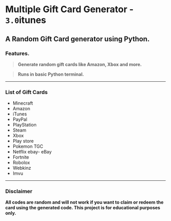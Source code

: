# Multiple Gift Card Generator -  `3.0`itunes

## A Random Gift Card generator using Python.

### Features.

>  **Generate random gift cards like Amazon, Xbox and more.**

> **Runs in basic Python terminal.**
-------
### List of Gift Cards

- Minecraft
- Amazon
- iTunes
- PayPal
- PlayStation
- Steam
- Xbox
- Play store
- Pokemon TGC
- Netflix
ebay- eBay
- Fortnite
- Robolox
- Webkinz
- Imvu
-------
### Disclaimer
**All codes are random and will not work if you want to claim or redeem the card using the generated code. This project is for educational purposes only.**
